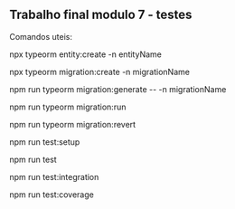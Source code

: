 ## Trabalho final modulo 7 - testes

Comandos uteis:

npx typeorm entity:create -n entityName

npx typeorm migration:create -n migrationName

npm run typeorm migration:generate -- -n migrationName

npm run typeorm migration:run

npm run typeorm migration:revert

npm run test:setup

npm run test

npm run test:integration

npm run test:coverage
